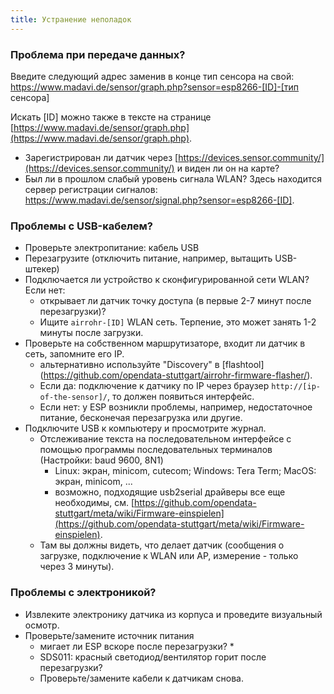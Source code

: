 ```yaml
---
title: Устранение неполадок
---
```


### Проблема при передаче данных?
Введите следующий адрес заменив в конце тип сенсора на свой:
https://www.madavi.de/sensor/graph.php?sensor=esp8266-[ID]-[тип сенсора]

Искать [ID] можно также в тексте на странице [https://www.madavi.de/sensor/graph.php](https://www.madavi.de/sensor/graph.php).

* Зарегистрирован ли датчик через [https://devices.sensor.community/](https://devices.sensor.community/) и виден ли он на карте?
* Был ли в прошлом слабый уровень сигнала WLAN? Здесь находится сервер регистрации сигналов: https://www.madavi.de/sensor/signal.php?sensor=esp8266-[ID].


### Проблемы с USB-кабелем?
* Проверьте электропитание: кабель USB
* Перезагрузите (отключить питание, например, вытащить USB-штекер)
* Подключается ли устройство к сконфигурированной сети WLAN? Если нет:
  * открывает ли датчик точку доступа (в первые 2-7 минут после перезагрузки)?
  * Ищите `airrohr-[ID]` WLAN сеть. Терпение, это может занять 1-2 минуты после загрузки.
* Проверьте на собственном маршрутизаторе, входит ли датчик в сеть, запомните его IP.
  * альтернативно используйте "Discovery" в [flashtool] (https://github.com/opendata-stuttgart/airrohr-firmware-flasher/).
  * Если да: подключение к датчику по IP через браузер `http://[ip-of-the-sensor]/`, то должен появиться интерфейс.
  * Если нет: у ESP возникли проблемы, например, недостаточное питание, бесконечая перезагрузка или другие.
* Подключите USB к компьютеру и просмотрите журнал.
  * Отслеживание текста на последовательном интерфейсе с помощью программы последовательных терминалов (Настройки: baud 9600, 8N1)
    * Linux: экран, minicom, cutecom; Windows: Tera Term; MacOS: экран, minicom, ...
    * возможно, подходящие usb2serial драйверы все еще необходимы, см. [https://github.com/opendata-stuttgart/meta/wiki/Firmware-einspielen](https://github.com/opendata-stuttgart/meta/wiki/Firmware-einspielen).
  * Там вы должны видеть, что делает датчик (сообщения о загрузке, подключение к WLAN или AP, измерение - только через 3 минуты).


### Проблемы с электроникой?
* Извлеките электронику датчика из корпуса и проведите визуальный осмотр.
* Проверьте/замените источник питания
  * мигает ли ESP вскоре после перезагрузки? *
  * SDS011: красный светодиод/вентилятор горит после перезагрузки?
  * Проверьте/замените кабели к датчикам снова.
